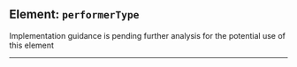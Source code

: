 ## Element: `performerType` <span class="mro-circle unknown" title="Unknown"></span>

Implementation guidance is pending further analysis for the potential use of this element

---